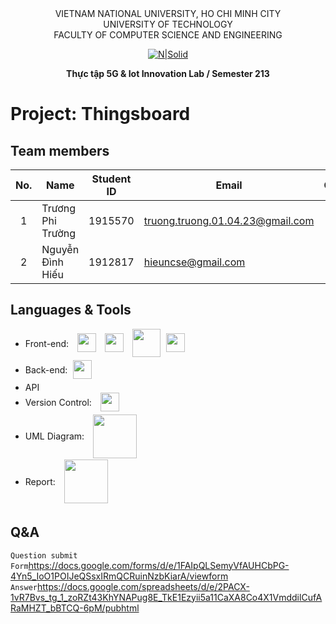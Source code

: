 <div align="center">
VIETNAM NATIONAL UNIVERSITY, HO CHI MINH CITY
<br />
UNIVERSITY OF TECHNOLOGY
<br />
FACULTY OF COMPUTER SCIENCE AND ENGINEERING

[![N|Solid](https://upload.wikimedia.org/wikipedia/commons/thumb/d/de/HCMUT_official_logo.png/238px-HCMUT_official_logo.png)](https://www.hcmut.edu.vn/vi)

**Thực tập 5G & Iot Innovation Lab / Semester 213**
<br/>

</div>

# Project: Thingsboard

## Team members

| No. | Name             | Student ID | Email                          | Contact                                                                                                                                                                                                                     |
| :-: | ---------------- | :--------: | ------------------------------ | --------------------------------------------------------------------------------------------------------------------------------------------------------------------------------------------------------------------------- |
|  1  | Trương Phi Trường     |  1915570   | truong.truong.01.04.23@gmail.com          |[<img src="https://cdn-icons-png.flaticon.com/512/733/733609.png" align="left" width=20px style="margin-left:5px" />][git1] |
|  2  | Nguyễn Đình Hiếu  |  1912817   | hieuncse@gmail.com   |  [<img src="https://cdn-icons-png.flaticon.com/512/733/733609.png" align="left" width=20px style="margin-left:5px" />][git2] |

## Languages & Tools

- Front-end: <img src="https://cdn1.iconfinder.com/data/icons/social-icon-1-1/512/social_style_1_html5-256.png" align="center" style="margin-left:10px;margin-bottom:5px" width=30px/> <img src="https://cdn1.iconfinder.com/data/icons/social-icon-1-1/512/social_style_1_css3-256.png" align="center" style="margin-left:10px;margin-bottom:5px" width=30px/> <img src="https://cdn2.iconfinder.com/data/icons/designer-skills/128/code-programming-javascript-software-develop-command-language-256.png" align="center" style="margin-left:10px;margin-bottom:5px" width=45px/> <img src="https://cdn1.iconfinder.com/data/icons/soleicons-fill-vol-1/64/reactjs_javascript_library_atom_atomic_react-256.png" align="center" style="margin-left:5px;margin-bottom:5px" width=30px/>
- Back-end: <img src="https://icon-library.com/images/node-js-icon/node-js-icon-8.jpg" align="center" style="margin-left:5px;margin-bottom:5px" width=30px/>
- API
- Version Control: <img src="https://cdn1.iconfinder.com/data/icons/logotypes/32/github-256.png" align="center" style="margin-left:10px;margin-bottom:5px" width=30px/>
- UML Diagram: <img src="https://blog.tda-corp.co.jp/wp-content/uploads/2020/05/DrawIO.png" align="center" style="margin-left:10px;margin-bottom:2px" width=70px/>
- Report: <img src="https://images.ctfassets.net/nrgyaltdicpt/6gsvc5Ogjmu04I4Miu0uGg/cb1d4391717d2ab8d5e42ede6fb0eef1/overleaf_wide_colour_light_bg.png" align="center" style="margin-left:10px;margin-bottom:5px;" width=70px/>

## Q&A

`Question submit Form`https://docs.google.com/forms/d/e/1FAIpQLSemyVfAUHCbPG-4Yn5_IoO1POIJeQSsxIRmQCRuinNzbKiarA/viewform
<br />
`Answer`https://docs.google.com/spreadsheets/d/e/2PACX-1vR7Bvs_tg_1_zoRZt43KhYNAPug8E_TkE1Ezyii5a11CaXA8Co4X1VmddilCufARaMHZT_bBTCQ-6pM/pubhtml

[git1]: https://github.com/PHITRUONG2304
[git2]: https://github.com/HandsOfGoddest
